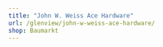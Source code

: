 ```yaml
---
title: "John W. Weiss Ace Hardware"
url: /glenview/john-w-weiss-ace-hardware/
shop: Baumarkt
---
```

